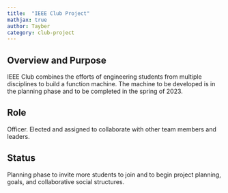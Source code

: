 ```yaml
---
title:  "IEEE Club Project"
mathjax: true
author: Tayber
category: club-project
---
```


## Overview and Purpose

IEEE Club combines the efforts of engineering students from multiple disciplines to build a function machine. The machine to be developed is in the planning phase and to be completed in the spring of 2023.

## Role

Officer. Elected and assigned to collaborate with other team members and leaders.

## Status

Planning phase to invite more students to join and to begin project planning, goals, and collaborative social structures.
